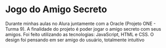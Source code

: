 <h1>Jogo do Amigo Secreto</h1>

<p>Durante minhas aulas no Alura juntamente com a Oracle (Projeto ONE - Turma 9). A finalidade do projeto é poder jogar o amigo secreto com seus amigos. Foi feito utilizando as tecnologias: JavaScript, HTML e CSS. O design foi pensando em ser amigo do usuário, totalmente intuitivo</p>
